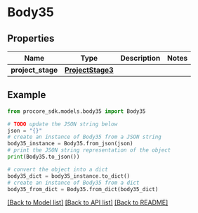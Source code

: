 # Body35


## Properties

Name | Type | Description | Notes
------------ | ------------- | ------------- | -------------
**project_stage** | [**ProjectStage3**](ProjectStage3.md) |  | 

## Example

```python
from procore_sdk.models.body35 import Body35

# TODO update the JSON string below
json = "{}"
# create an instance of Body35 from a JSON string
body35_instance = Body35.from_json(json)
# print the JSON string representation of the object
print(Body35.to_json())

# convert the object into a dict
body35_dict = body35_instance.to_dict()
# create an instance of Body35 from a dict
body35_from_dict = Body35.from_dict(body35_dict)
```
[[Back to Model list]](../README.md#documentation-for-models) [[Back to API list]](../README.md#documentation-for-api-endpoints) [[Back to README]](../README.md)


